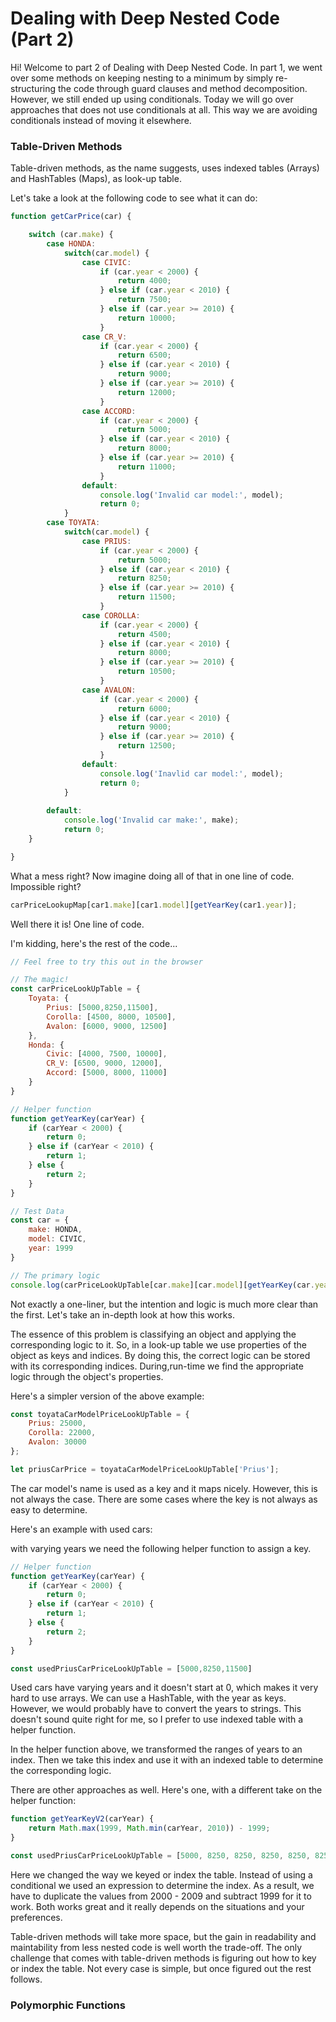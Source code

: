 # Dealing with Deep Nested Code (Part 2)

Hi! Welcome to part 2 of Dealing with Deep Nested Code. In part 1, we went over some methods on keeping nesting to a minimum by simply re-structuring the code through guard clauses and method decomposition. However, we still ended up using conditionals. Today we will go over approaches that does not use conditionals at all. This way we are avoiding conditionals instead of moving it elsewhere. 

### Table-Driven Methods

Table-driven methods, as the name suggests, uses indexed tables (Arrays) and HashTables (Maps), as look-up table.

Let's take a look at the following code to see what it can do:

```javascript
function getCarPrice(car) {

    switch (car.make) {
        case HONDA:
            switch(car.model) {
                case CIVIC:
                    if (car.year < 2000) {
                        return 4000;
                    } else if (car.year < 2010) {
                        return 7500;
                    } else if (car.year >= 2010) {
                        return 10000;
                    }
                case CR_V:
                    if (car.year < 2000) {
                        return 6500;
                    } else if (car.year < 2010) {
                        return 9000;
                    } else if (car.year >= 2010) {
                        return 12000;
                    }
                case ACCORD:
                    if (car.year < 2000) {
                        return 5000;
                    } else if (car.year < 2010) {
                        return 8000;
                    } else if (car.year >= 2010) {
                        return 11000;
                    }
                default:
                    console.log('Invalid car model:', model);
                    return 0;
            }
        case TOYATA:
            switch(car.model) {
                case PRIUS:
                    if (car.year < 2000) {
                        return 5000;
                    } else if (car.year < 2010) {
                        return 8250;
                    } else if (car.year >= 2010) {
                        return 11500;
                    }
                case COROLLA:
                    if (car.year < 2000) {
                        return 4500;
                    } else if (car.year < 2010) {
                        return 8000;
                    } else if (car.year >= 2010) {
                        return 10500;
                    }
                case AVALON:
                    if (car.year < 2000) {
                        return 6000;
                    } else if (car.year < 2010) {
                        return 9000;
                    } else if (car.year >= 2010) {
                        return 12500;
                    }
                default:
                    console.log('Inavlid car model:', model);
                    return 0;
            }
      
        default:
            console.log('Invalid car make:', make);
            return 0;
    }

}
```

What a mess right? Now imagine doing all of that in one line of code. Impossible right?

```javascript
carPriceLookupMap[car1.make][car1.model][getYearKey(car1.year)];
```

Well there it is! One line of code. 

I'm kidding, here's the rest of the code...

```javascript
// Feel free to try this out in the browser

// The magic!
const carPriceLookUpTable = {
    Toyata: {
        Prius: [5000,8250,11500],
        Corolla: [4500, 8000, 10500],
        Avalon: [6000, 9000, 12500]
    },
    Honda: {
        Civic: [4000, 7500, 10000],
        CR_V: [6500, 9000, 12000],
        Accord: [5000, 8000, 11000]
    }
}

// Helper function
function getYearKey(carYear) {
    if (carYear < 2000) {
        return 0;
    } else if (carYear < 2010) {
        return 1;
    } else {
        return 2;
    }
}

// Test Data
const car = {
    make: HONDA,
    model: CIVIC,
    year: 1999
}

// The primary logic
console.log(carPriceLookUpTable[car.make][car.model][getYearKey(car.year)]);
```

Not exactly a one-liner, but the intention and logic is much more clear than the first. Let's take an in-depth look at how this works. 

The essence of this problem is classifying an object and applying the corresponding logic to it. So, in a look-up table we use properties of the object as keys and indices. By doing this, the correct logic can be stored with its corresponding indices. During,run-time we find the appropriate logic through the object's properties.

Here's a simpler version of the above example:

```javascript
const toyataCarModelPriceLookUpTable = {
    Prius: 25000,
    Corolla: 22000,
    Avalon: 30000
};

let priusCarPrice = toyataCarModelPriceLookUpTable['Prius'];
```

The car model's name is used as a key and it maps nicely. However, this is not always the case. There are some cases where the key is not always as easy to determine. 

Here's an example with used cars:

 with varying years we need the following helper function to assign a key. 

```javascript
// Helper function
function getYearKey(carYear) {
    if (carYear < 2000) {
        return 0;
    } else if (carYear < 2010) {
        return 1;
    } else {
        return 2;
    }
}

const usedPriusCarPriceLookUpTable = [5000,8250,11500]
```

Used cars have varying years and it doesn't start at 0, which makes it very hard to use arrays. We can use a HashTable, with the year as keys. However, we would probably have to convert the years to strings. This doesn't sound quite right for me, so I prefer to use indexed table with a helper function. 

In the helper function above, we transformed the ranges of years to an index. Then we take this index and use it with an indexed table to determine the corresponding logic.

There are other approaches as well. Here's one, with a different take on the helper function:

```javascript
function getYearKeyV2(carYear) {
    return Math.max(1999, Math.min(carYear, 2010)) - 1999;
}

const usedPriusCarPriceLookUpTable = [5000, 8250, 8250, 8250, 8250, 8250, 8250, 8250, 8250, 8250, 8250, 11500];
```

Here we changed the way we keyed or index the table. Instead of using a conditional we used an expression to determine the index. As a result, we have to duplicate the values from 2000 - 2009 and subtract 1999 for it to work. Both works great and it really depends on the situations and your preferences.

Table-driven methods will take more space, but the gain in readability and maintability from less nested code is well worth the trade-off. The only challenge that comes with table-driven methods is figuring out how to key or index the table. Not every case is simple, but once figured out the rest follows. 

### Polymorphic Functions